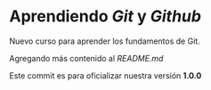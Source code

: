 # Aprendiendo _Git_ y _Github_

Nuevo curso para aprender los fundamentos de Git.

Agregando más contenido al _README.md_

Este commit es para oficializar nuestra versión **1.0.0**
